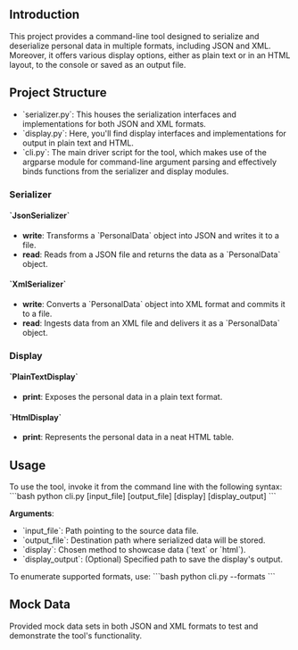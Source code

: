 ## **Introduction**
This project provides a command-line tool designed to serialize and deserialize personal data in multiple formats, including JSON and XML. Moreover, it offers various display options, either as plain text or in an HTML layout, to the console or saved as an output file.

## **Project Structure**

- \`serializer.py\`: This houses the serialization interfaces and implementations for both JSON and XML formats.
- \`display.py\`: Here, you'll find display interfaces and implementations for output in plain text and HTML.
- \`cli.py\`: The main driver script for the tool, which makes use of the argparse module for command-line argument parsing and effectively binds functions from the serializer and display modules.

### **Serializer**

#### \`JsonSerializer\`

- **write**: Transforms a \`PersonalData\` object into JSON and writes it to a file.
- **read**: Reads from a JSON file and returns the data as a \`PersonalData\` object.

#### \`XmlSerializer\`

- **write**: Converts a \`PersonalData\` object into XML format and commits it to a file.
- **read**: Ingests data from an XML file and delivers it as a \`PersonalData\` object.

### **Display**

#### \`PlainTextDisplay\`

- **print**: Exposes the personal data in a plain text format.

#### \`HtmlDisplay\`

- **print**: Represents the personal data in a neat HTML table.

## **Usage**

To use the tool, invoke it from the command line with the following syntax:
\`\`\`bash
python cli.py [input_file] [output_file] [display] [display_output]
\`\`\`

**Arguments**:
- \`input_file\`: Path pointing to the source data file.
- \`output_file\`: Destination path where serialized data will be stored.
- \`display\`: Chosen method to showcase data (\`text\` or \`html\`).
- \`display_output\`: (Optional) Specified path to save the display's output.

To enumerate supported formats, use:
\`\`\`bash
python cli.py --formats
\`\`\`

## **Mock Data**
Provided mock data sets in both JSON and XML formats to test and demonstrate the tool's functionality.
